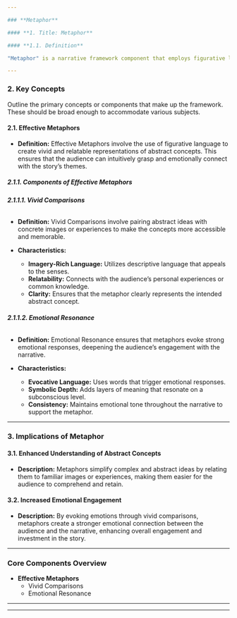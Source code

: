 ```yaml
---

### **Metaphor**

#### **1. Title: Metaphor**

#### **1.1. Definition**

"Metaphor" is a narrative framework component that employs figurative language to represent and convey deeper meanings within a story. By creating vivid and relatable comparisons, metaphors bridge the gap between abstract concepts and the audience's understanding, enhancing the emotional and intellectual impact of the narrative. This component ensures that complex ideas are communicated effectively, fostering a deeper connection between the story and its audience.

---
```


### **2. Key Concepts**

Outline the primary concepts or components that make up the framework. These should be broad enough to accommodate various subjects.

#### **2.1. Effective Metaphors**

- **Definition:**
  Effective Metaphors involve the use of figurative language to create vivid and relatable representations of abstract concepts. This ensures that the audience can intuitively grasp and emotionally connect with the story’s themes.

##### **2.1.1. Components of Effective Metaphors**

###### **2.1.1.1. Vivid Comparisons**

- **Definition:**
  Vivid Comparisons involve pairing abstract ideas with concrete images or experiences to make the concepts more accessible and memorable.

- **Characteristics:**
  - **Imagery-Rich Language:** Utilizes descriptive language that appeals to the senses.
  - **Relatability:** Connects with the audience’s personal experiences or common knowledge.
  - **Clarity:** Ensures that the metaphor clearly represents the intended abstract concept.

###### **2.1.1.2. Emotional Resonance**

- **Definition:**
  Emotional Resonance ensures that metaphors evoke strong emotional responses, deepening the audience’s engagement with the narrative.

- **Characteristics:**
  - **Evocative Language:** Uses words that trigger emotional responses.
  - **Symbolic Depth:** Adds layers of meaning that resonate on a subconscious level.
  - **Consistency:** Maintains emotional tone throughout the narrative to support the metaphor.

---

### **3. Implications of Metaphor**

#### **3.1. Enhanced Understanding of Abstract Concepts**

- **Description:**
  Metaphors simplify complex and abstract ideas by relating them to familiar images or experiences, making them easier for the audience to comprehend and retain.

#### **3.2. Increased Emotional Engagement**

- **Description:**
  By evoking emotions through vivid comparisons, metaphors create a stronger emotional connection between the audience and the narrative, enhancing overall engagement and investment in the story.

---

### **Core Components Overview**

- **Effective Metaphors**
  - Vivid Comparisons
  - Emotional Resonance

---

---
